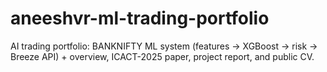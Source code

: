 # aneeshvr-ml-trading-portfolio
AI trading portfolio: BANKNIFTY ML system (features → XGBoost → risk → Breeze API) + overview, ICACT-2025 paper, project report, and public CV.
